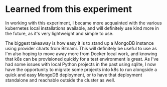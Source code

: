 # Learned from this experiment
In working with this experiment, I became more acquainted with the various kubernetes local installations available, and will definitely use kind more in the future, as it's very lightweight and simple to use.

The biggest takeaway is how easy it is to stand up a MongoDB instance using provider charts from Bitnami. This will definitely be useful to use as I'm also hoping to move away more from Docker local work, and knowing that k8s can be provisioned quickly for a test environment is great. As I've had some issues with local Python projects in the past using sqlite, I now have the opportunity to migrate some projects into k8s to run alongside a quick and easy MongoDB deployment, or to have that deployment standalone and reachable outside the cluster as well.